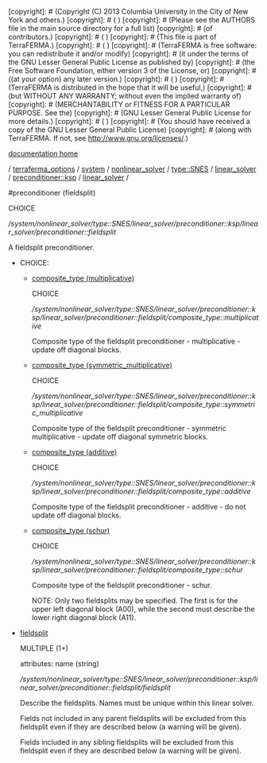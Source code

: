 [copyright]: # (Copyright (C) 2013 Columbia University in the City of New York and others.)
[copyright]: # ( )
[copyright]: # (Please see the AUTHORS file in the main source directory for a full list)
[copyright]: # (of contributors.)
[copyright]: # ( )
[copyright]: # (This file is part of TerraFERMA.)
[copyright]: # ( )
[copyright]: # (TerraFERMA is free software: you can redistribute it and/or modify)
[copyright]: # (it under the terms of the GNU Lesser General Public License as published by)
[copyright]: # (the Free Software Foundation, either version 3 of the License, or)
[copyright]: # ((at your option) any later version.)
[copyright]: # ( )
[copyright]: # (TerraFERMA is distributed in the hope that it will be useful,)
[copyright]: # (but WITHOUT ANY WARRANTY; without even the implied warranty of)
[copyright]: # (MERCHANTABILITY or FITNESS FOR A PARTICULAR PURPOSE. See the)
[copyright]: # (GNU Lesser General Public License for more details.)
[copyright]: # ( )
[copyright]: # (You should have received a copy of the GNU Lesser General Public License)
[copyright]: # (along with TerraFERMA. If not, see <http://www.gnu.org/licenses/>.)

[documentation home](https://github.com/terraferma/terraferma/wiki/Documentation)

/ [terraferma_options](../../../../../../../terraferma_options.md) / [system](../../../../../../system.md) / [nonlinear_solver](../../../../../nonlinear_solver.md) / [type::SNES](../../../../type__SNES.md) / [linear_solver](../../../linear_solver.md) / [preconditioner::ksp](../../preconditioner__ksp.md) / [linear_solver](../linear_solver.md) /

#preconditioner (fieldsplit)

CHOICE 

*/system/nonlinear_solver/type::SNES/linear_solver/preconditioner::ksp/linear_solver/preconditioner::fieldsplit*

A fieldsplit preconditioner.

* CHOICE:
    * [composite_type (multiplicative)](preconditioner__fieldsplit/composite_type__multiplicative.md "child")

        CHOICE 

        */system/nonlinear_solver/type::SNES/linear_solver/preconditioner::ksp/linear_solver/preconditioner::fieldsplit/composite_type::multiplicative*

        Composite type of the fieldsplit preconditioner - multiplicative - update off diagonal blocks.

    * [composite_type (symmetric_multiplicative)](preconditioner__fieldsplit/composite_type__symmetric_multiplicative.md "child")

        CHOICE 

        */system/nonlinear_solver/type::SNES/linear_solver/preconditioner::ksp/linear_solver/preconditioner::fieldsplit/composite_type::symmetric_multiplicative*

        Composite type of the fieldsplit preconditioner - symmetric multiplicative - update off diagonal symmetric blocks.

    * [composite_type (additive)](preconditioner__fieldsplit/composite_type__additive.md "child")

        CHOICE 

        */system/nonlinear_solver/type::SNES/linear_solver/preconditioner::ksp/linear_solver/preconditioner::fieldsplit/composite_type::additive*

        Composite type of the fieldsplit preconditioner - additive - do not update off diagonal blocks.

    * [composite_type (schur)](preconditioner__fieldsplit/composite_type__schur.md "child")

        CHOICE 

        */system/nonlinear_solver/type::SNES/linear_solver/preconditioner::ksp/linear_solver/preconditioner::fieldsplit/composite_type::schur*

        Composite type of the fieldsplit preconditioner - schur.
        
        NOTE: Only two fieldsplits may be specified.  The first is for the upper left diagonal block (A00),
        while the second must describe the lower right diagonal block (A11).

* [fieldsplit](preconditioner__fieldsplit/fieldsplit.md "child")

    MULTIPLE (1+) 

    attributes: name (string) 

    */system/nonlinear_solver/type::SNES/linear_solver/preconditioner::ksp/linear_solver/preconditioner::fieldsplit/fieldsplit*

    Describe the fieldsplits.  Names must be unique within this linear solver.
    
    Fields not included in any parent fieldsplits will be excluded from this fieldsplit 
    even if they are described below (a warning will be given).
    
    Fields included in any sibling fieldsplits will be excluded from this fieldsplit
    even if they are described below (a warning will be given).

[autogenerated]: # (This file was automatically generated from the schema file:/home/cwilson/repos/github/TerraFERMA/TerraFERMA/buckettools/schemas/solvers.rng.)


